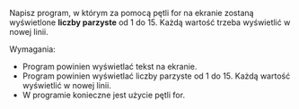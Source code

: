 Napisz program, w którym za pomocą pętli for na ekranie zostaną wyświetlone **liczby parzyste** od 1 do 15.
Każdą wartość trzeba wyświetlić w nowej linii.

Wymagania:

- Program powinien wyświetlać tekst na ekranie.
- Program powinien wyświetlać liczby parzyste od 1 do 15. Każdą wartość wyświetlić w nowej linii.
- W programie konieczne jest użycie pętli for.